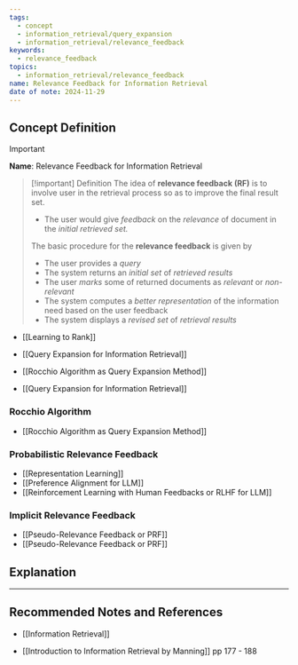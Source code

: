 ```yaml
---
tags:
  - concept
  - information_retrieval/query_expansion
  - information_retrieval/relevance_feedback
keywords:
  - relevance_feedback
topics:
  - information_retrieval/relevance_feedback
name: Relevance Feedback for Information Retrieval
date of note: 2024-11-29
---
```


## Concept Definition

>[!important]
>**Name**: Relevance Feedback for Information Retrieval

>[!important] Definition
>The idea of **relevance feedback (RF)** is to involve user in the retrieval process so as to improve the final result set.
>- The user would give *feedback* on the *relevance* of document in the *initial retrieved set.*
>
>The basic procedure for the **relevance feedback** is given by 
>- The user provides a *query*
>- The system returns an *initial set* of *retrieved results*
>- The user *marks* some of returned documents as *relevant* or *non-relevant*
>- The system computes a *better representation* of the information need based on the user feedback
>- The system displays a *revised set* of *retrieval results*

- [[Learning to Rank]]
- [[Query Expansion for Information Retrieval]]

- [[Rocchio Algorithm as Query Expansion Method]]
- [[Query Expansion for Information Retrieval]]

### Rocchio Algorithm

- [[Rocchio Algorithm as Query Expansion Method]]

### Probabilistic Relevance Feedback


- [[Representation Learning]]
- [[Preference Alignment for LLM]]
- [[Reinforcement Learning with Human Feedbacks or RLHF for LLM]]


### Implicit Relevance Feedback


- [[Pseudo-Relevance Feedback or PRF]]
- [[Pseudo-Relevance Feedback or PRF]]



## Explanation





-----------
##  Recommended Notes and References


- [[Information Retrieval]]

- [[Introduction to Information Retrieval by Manning]] pp 177 - 188